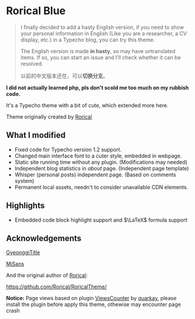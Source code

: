 # Rorical Blue

> I finally decided to add a hasty English version, if you need to show your personal information in English (Like you are a researcher, a CV display, etc.) in a Typecho blog, you can try this theme.
> 
> The English version is made **in hasty**, so may have untranslated items. If so, you can start an issue and I'll check whether it can be resolved.
> 
> 以前的中文版本还在，可以**切换分支**。

**I did not actually learned php, pls don't scold me too much on my rubbish code.**

It's a Typecho theme with a bit of cute, which extended more here.

Theme originally created by [Rorical](https://github.com/Rorical)

## What I modified

- Fixed code for Typecho version 1.2 support.
- Changed main interface font to a cuter style, embedded in webpage.
- Static site running time without any plugin. (Modifications may needed)
- Independent blog statistics in *about* page. (Independent page template)
- Whisper (personal posts) independent page. (Based on comments system)
- Permanent local assets, needn't to consider unavailable CDN elements.

## Highlights

- Embedded code block highlight support and $\LaTeX$ formula support

## Acknowledgements
[GyeonggiTitle](https://github.com/wefonts/gyeonggiTitle)

[MiSans](https://web.vip.miui.com/page/info/mio/mio/detail?postId=33935854&app_version=dev.20051&ref=MIUI13)

And the original author of [Rorical](https://github.com/Rorical):

https://github.com/Rorical/RoricalTheme/

**Notice:** Page views based on plugin [ViewsCounter](https://github.com/Quarkay/Typecho-ViewsCounter) by [quarkay](https://www.quarkay.com/), please install the plugin before apply this theme, othewise may encounter page crash
